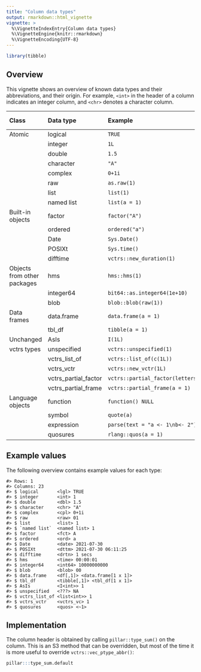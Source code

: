 ```yaml
---
title: "Column data types"
output: rmarkdown::html_vignette
vignette: >
  %\VignetteIndexEntry{Column data types}
  %\VignetteEngine{knitr::rmarkdown}
  %\VignetteEncoding{UTF-8}
---
```





```r
library(tibble)
```

## Overview

This vignette shows an overview of known data types and their abbreviations, and their origin.
For example, `<int>` in the header of a column indicates an integer column, and `<chr>` denotes a character column.










|Class                       |Data type            |Example                          |Column header |
|:---------------------------|:--------------------|:--------------------------------|:-------------|
|Atomic                      |logical              |`TRUE`                           |lgl           |
|                            |integer              |`1L`                             |int           |
|                            |double               |`1.5`                            |dbl           |
|                            |character            |`"A"`                            |chr           |
|                            |complex              |`0+1i`                           |cpl           |
|                            |raw                  |`as.raw(1)`                      |raw           |
|                            |list                 |`list(1)`                        |list          |
|                            |named list           |`list(a = 1)`                    |named list    |
|Built-in objects            |factor               |`factor("A")`                    |fct           |
|                            |ordered              |`ordered("a")`                   |ord           |
|                            |Date                 |`Sys.Date()`                     |date          |
|                            |POSIXt               |`Sys.time()`                     |dttm          |
|                            |difftime             |`vctrs::new_duration(1)`         |drtn          |
|Objects from other packages |hms                  |`hms::hms(1)`                    |time          |
|                            |integer64            |`bit64::as.integer64(1e+10)`     |int64         |
|                            |blob                 |`blob::blob(raw(1))`             |blob          |
|Data frames                 |data.frame           |`data.frame(a = 1)`              |df[,1]        |
|                            |tbl_df               |`tibble(a = 1)`                  |tibble[,1]    |
|Unchanged                   |AsIs                 |`I(1L)`                          |I<int>        |
|vctrs types                 |unspecified          |`vctrs::unspecified(1)`          |???           |
|                            |vctrs_list_of        |`vctrs::list_of(c(1L))`          |list<int>     |
|                            |vctrs_vctr           |`vctrs::new_vctr(1L)`            |vctrs_vc      |
|                            |vctrs_partial_factor |`vctrs::partial_factor(letters)` |prtl_fctr     |
|                            |vctrs_partial_frame  |`vctrs::partial_frame(a = 1)`    |prtl          |
|Language objects            |function             |`function() NULL`                |fn            |
|                            |symbol               |`quote(a)`                       |sym           |
|                            |expression           |`parse(text = "a <- 1\nb<- 2")`  |expression    |
|                            |quosures             |`rlang::quos(a = 1)`             |quos          |

## Example values

The following overview contains example values for each type:


```
#> Rows: 1
#> Columns: 23
#> $ logical       <lgl> TRUE
#> $ integer       <int> 1
#> $ double        <dbl> 1.5
#> $ character     <chr> "A"
#> $ complex       <cpl> 0+1i
#> $ raw           <raw> 01
#> $ list          <list> 1
#> $ `named list`  <named list> 1
#> $ factor        <fct> A
#> $ ordered       <ord> a
#> $ Date          <date> 2021-07-30
#> $ POSIXt        <dttm> 2021-07-30 06:11:25
#> $ difftime      <drtn> 1 secs
#> $ hms           <time> 00:00:01
#> $ integer64     <int64> 10000000000
#> $ blob          <blob> 00
#> $ data.frame    <df[,1]> <data.frame[1 x 1]>
#> $ tbl_df        <tibble[,1]> <tbl_df[1 x 1]>
#> $ AsIs          <I<int>> 1
#> $ unspecified   <???> NA
#> $ vctrs_list_of <list<int>> 1
#> $ vctrs_vctr    <vctrs_vc> 1
#> $ quosures      <quos> <~1>
```


## Implementation

The column header is obtained by calling `pillar::type_sum()` on the column.
This is an S3 method that can be overridden,
but most of the time it is more useful to override `vctrs::vec_ptype_abbr()`:


```r
pillar:::type_sum.default
```
